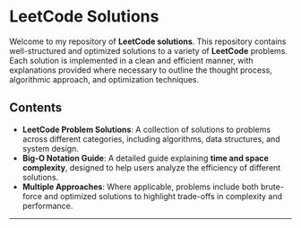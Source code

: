 # LeetCode Solutions  

Welcome to my repository of **LeetCode solutions**. This repository contains well-structured and optimized solutions to a variety of **LeetCode** problems. Each solution is implemented in a clean and efficient manner, with explanations provided where necessary to outline the thought process, algorithmic approach, and optimization techniques.  

## Contents  

- **LeetCode Problem Solutions**: A collection of solutions to problems across different categories, including algorithms, data structures, and system design.  
- **Big-O Notation Guide**: A detailed guide explaining **time and space complexity**, designed to help users analyze the efficiency of different solutions.  
- **Multiple Approaches**: Where applicable, problems include both brute-force and optimized solutions to highlight trade-offs in complexity and performance.  

---
